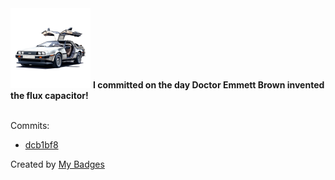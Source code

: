 <img src="https://github.com/my-badges/my-badges/blob/master/src/all-badges/delorean/delorean.png?raw=true" alt="I committed on the day Doctor Emmett Brown invented the flux capacitor!" title="I committed on the day Doctor Emmett Brown invented the flux capacitor!" width="128">
<strong>I committed on the day Doctor Emmett Brown invented the flux capacitor!</strong>
<br><br>

Commits:

- <a href="https://github.com/ccamel/kynaptik/commit/dcb1bf8c37dfffe5a459005ecf15ce92c0feb39e">dcb1bf8</a>


Created by <a href="https://github.com/my-badges/my-badges">My Badges</a>